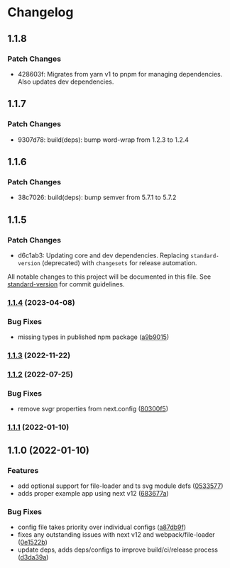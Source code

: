 # Changelog

## 1.1.8

### Patch Changes

- 428603f: Migrates from yarn v1 to pnpm for managing dependencies. Also updates dev dependencies.

## 1.1.7

### Patch Changes

- 9307d78: build(deps): bump word-wrap from 1.2.3 to 1.2.4

## 1.1.6

### Patch Changes

- 38c7026: build(deps): bump semver from 5.7.1 to 5.7.2

## 1.1.5

### Patch Changes

- d6c1ab3: Updating core and dev dependencies. Replacing `standard-version` (deprecated) with `changesets` for release automation.

All notable changes to this project will be documented in this file. See [standard-version](https://github.com/conventional-changelog/standard-version) for commit guidelines.

### [1.1.4](https://github.com/platypusrex/next-plugin-svgr/compare/@release/1.1.3...@release/1.1.4) (2023-04-08)

### Bug Fixes

- missing types in published npm package ([a9b9015](https://github.com/platypusrex/next-plugin-svgr/commit/a9b9015ac2f7ed5070af936e43d960286c01c7c2))

### [1.1.3](https://github.com/platypusrex/next-plugin-svgr/compare/@release/1.1.2...@release/1.1.3) (2022-11-22)

### [1.1.2](https://github.com/platypusrex/next-plugin-svgr/compare/@release/1.1.1...@release/1.1.2) (2022-07-25)

### Bug Fixes

- remove svgr properties from next.config ([80300f5](https://github.com/platypusrex/next-plugin-svgr/commit/80300f5bd683bcd9d8af753363420c86af395978))

### [1.1.1](https://github.com/platypusrex/next-plugin-svgr/compare/@release/1.1.0...@release/1.1.1) (2022-01-10)

## 1.1.0 (2022-01-10)

### Features

- add optional support for file-loader and ts svg module defs ([0533577](https://github.com/platypusrex/next-plugin-svgr/commit/053357707048c7a8dab17301e441f6494bfbade0))
- adds proper example app using next v12 ([683677a](https://github.com/platypusrex/next-plugin-svgr/commit/683677ab55bd05248bcb99a0c62d6206ce944c6b))

### Bug Fixes

- config file takes priority over individual configs ([a87db9f](https://github.com/platypusrex/next-plugin-svgr/commit/a87db9f5e2e345a93097998d532b37e137d959db))
- fixes any outstanding issues with next v12 and webpack/file-loader ([0e1522b](https://github.com/platypusrex/next-plugin-svgr/commit/0e1522b08911b1c4f4c20c4fcb6a1dab87ab109e))
- update deps, adds deps/configs to improve build/ci/release process ([d3da39a](https://github.com/platypusrex/next-plugin-svgr/commit/d3da39a9d709e9b9a540dabd1de5fac3be02174f))
